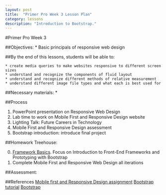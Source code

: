 ```yaml
---
layout: post
title:  "Primer Pro Week 3 Lesson Plan"
category: lessons
description: "Introduction to Bootstrap."
---
```

#Primer Pro Week 3

##Objectives:
	* Basic principals of responsive web design

##By the end of this lessons, students will be able to:

	* create media queries to make websites responsive to different screen sizes
	* understand and recognize the components of fluid layout
	* understand and recognize different methods of relative measurement
	* understand different image file types and what each is best used for

##Necessary materials:
	* 

##Process
1. PowerPoint presentation on Responsive Web Design
2. Lab time to work on Mobile First and Responsive Design website
3. Lighting Talk: Future Careers in Technology
4. Mobile First and Responsive Design assessment
4. Bootstrap introduction: introduce final project

##Homework Treehouse:

0. [Framework Basics](http://teamtreehouse.com/library/framework-basics).  Focus on Introduction to Front-End Frameworks and Prototyping with Bootstrap
0. Complete Mobile First and Responsive Web Design all iterations



##Assessment:


##References
[Mobile first and Responsive Design assignment](http://portlandcodeschool.github.io/primer/assignments/mobile-first-responsive-design/)
[Bootstrap tutorial](http://www.tutorialspoint.com/bootstrap/index.htm)
[Bootstrap](http://getbootstrap.com/)
